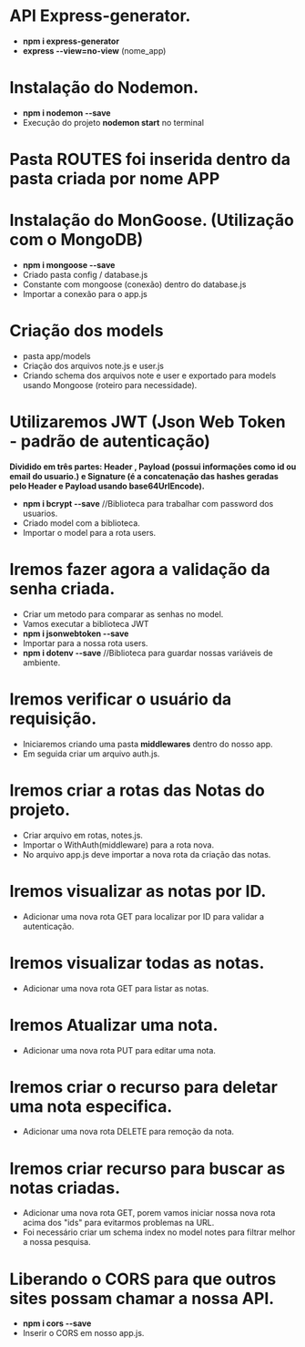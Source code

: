 # API Express-generator.
- **npm i express-generator**
- **express --view=no-view** (nome_app)

# Instalação do Nodemon.
- **npm i nodemon --save**
- Execução do projeto **nodemon start** no terminal

# **Pasta ROUTES foi inserida dentro da pasta criada por nome APP**

# Instalação do MonGoose. (Utilização com o MongoDB)
- **npm i mongoose --save**
- Criado pasta config / database.js
- Constante com mongoose (conexão) dentro do database.js
- Importar a conexão para o app.js

# Criação dos models
- pasta app/models
- Criação dos arquivos note.js e user.js
- Criando schema dos arquivos note e user e exportado para models usando Mongoose (roteiro para necessidade).

# Utilizaremos JWT (Json Web Token - padrão de autenticação)
**Dividido em três partes: Header , Payload (possui informações como id ou email do usuario.) e Signature (é a concatenação das hashes geradas pelo Header e Payload usando base64UrlEncode).**
- **npm i bcrypt --save** //Biblioteca para trabalhar com password dos usuarios.
- Criado model com a biblioteca.
- Importar o model para a rota users.

# Iremos fazer agora a validação da senha criada.
- Criar um metodo para comparar as senhas no model.
- Vamos executar a biblioteca JWT
- **npm i jsonwebtoken --save**
- Importar para a nossa rota users.
- **npm i dotenv --save** //Biblioteca para guardar nossas variáveis de ambiente.

# Iremos verificar o usuário da requisição.
- Iniciaremos criando uma pasta **middlewares** dentro do nosso app.
- Em seguida criar um arquivo auth.js.

# Iremos criar a rotas das Notas do projeto.
- Criar arquivo em rotas, notes.js.
- Importar o WithAuth(middleware) para a rota nova.
- No arquivo app.js deve importar a nova rota da criação das notas.

# Iremos visualizar as notas por ID.
- Adicionar uma nova rota GET para localizar por ID para validar a autenticação.

# Iremos visualizar todas as notas.
- Adicionar uma nova rota GET para listar as notas.

# Iremos Atualizar uma nota.
- Adicionar uma nova rota PUT para editar uma nota.

# Iremos criar o recurso para deletar uma nota especifica.
- Adicionar uma nova rota DELETE para remoção da nota.

# Iremos criar recurso para buscar as notas criadas.
- Adicionar uma nova rota GET, porem vamos iniciar nossa nova rota acima dos "ids" para evitarmos problemas na URL.
- Foi necessário criar um schema index no model notes para filtrar melhor a nossa pesquisa.

# Liberando o CORS para que outros sites possam chamar a nossa API.
- **npm i cors --save**
- Inserir o CORS em nosso app.js.
